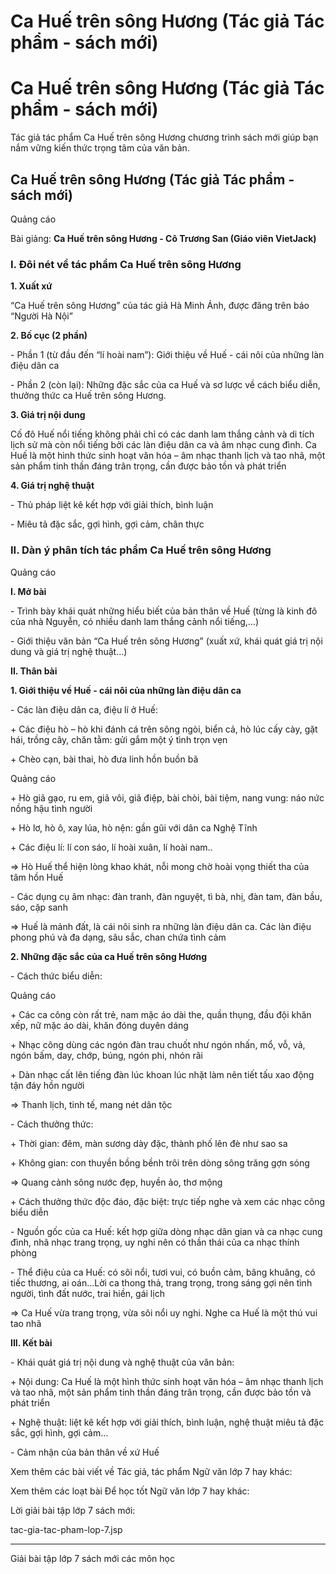 # Ca Huế trên sông Hương (Tác giả Tác phẩm - sách mới)

# Ca Huế trên sông Hương (Tác giả Tác phẩm - sách mới)

Tác giả tác phẩm Ca Huế trên sông Hương chương trình sách mới giúp bạn nắm vững kiến thức trọng tâm của văn bản.

## Ca Huế trên sông Hương (Tác giả Tác phẩm - sách mới)

Quảng cáo

Bài giảng: **Ca Huế trên sông Hương - Cô Trương San (Giáo viên VietJack)**

### I. Đôi nét về tác phẩm Ca Huế trên sông Hương

**1\. Xuất xứ**

“Ca Huế trên sông Hương” của tác giả Hà Minh Ánh, được đăng trên báo “Người Hà Nội” 

**2\. Bố cục (2 phần)**

\- Phần 1 (từ đầu đến “lí hoài nam”): Giới thiệu về Huế - cái nôi của những làn điệu dân ca 

\- Phần 2 (còn lại): Những đặc sắc của ca Huế và sơ lược về cách biểu diễn, thưởng thức ca Huế trên sông Hương. 

**3\. Giá trị nội dung**

Cố đô Huế nổi tiếng không phải chỉ có các danh lam thắng cảnh và di tích lịch sử mà còn nổi tiếng bởi các làn điệu dân ca và âm nhạc cung đình. Ca Huế là một hình thức sinh hoạt văn hóa – âm nhạc thanh lịch và tao nhã, một sản phẩm tinh thần đáng trân trọng, cần được bảo tồn và phát triển 

**4\. Giá trị nghệ thuật**

\- Thủ pháp liệt kê kết hợp với giải thích, bình luận 

\- Miêu tả đặc sắc, gợi hình, gợi cảm, chân thực 

### II. Dàn ý phân tích tác phẩm Ca Huế trên sông Hương

Quảng cáo

**I. Mở bài**

\- Trình bày khái quát những hiểu biết của bản thân về Huế (từng là kinh đô của nhà Nguyễn, có nhiều danh lam thắng cảnh nổi tiếng,…) 

\- Giới thiệu văn bản “Ca Huế trên sông Hương” (xuất xứ, khái quát giá trị nội dung và giá trị nghệ thuật…) 

**II. Thân bài**

**1\. Giới thiệu về Huế - cái nôi của những làn điệu dân ca**

\- Các làn điệu dân ca, điệu lí ở Huế: 

\+ Các điệu hò – hò khi đánh cá trên sông ngòi, biển cả, hò lúc cấy cày, gặt hái, trồng cây, chăn tằm: gửi gắm một ý tình trọn vẹn 

\+ Chèo cạn, bài thai, hò đưa linh hồn buồn bã 

Quảng cáo

\+ Hò giã gạo, ru em, giã vôi, giã điệp, bài chòi, bài tiệm, nang vung: náo nức nồng hậu tình người 

\+ Hò lơ, hò ô, xay lúa, hò nện: gần gũi với dân ca Nghệ Tĩnh 

\+ Các điệu lí: lí con sáo, lí hoài xuân, lí hoài nam.. 

⇒ Hò Huế thể hiện lòng khao khát, nỗi mong chờ hoài vọng thiết tha của tâm hồn Huế 

\- Các dụng cụ âm nhạc: đàn tranh, đàn nguyệt, tì bà, nhị, đàn tam, đàn bầu, sáo, cặp sanh 

⇒ Huế là mảnh đất, là cái nôi sinh ra những làn điệu dân ca. Các làn điệu phong phú và đa dạng, sâu sắc, chan chứa tình cảm 

**2\. Những đặc sắc của ca Huế trên sông Hương**

\- Cách thức biểu diễn: 

Quảng cáo

\+ Các ca công còn rất trẻ, nam mặc áo dài the, quần thụng, đầu đội khăn xếp, nữ mặc áo dài, khăn đóng duyên dáng 

\+ Nhạc công dùng các ngón đàn trau chuốt như ngón nhấn, mổ, vỗ, vả, ngón bấm, day, chớp, búng, ngón phi, nhón rãi 

\+ Dàn nhạc cất lên tiếng đàn lúc khoan lúc nhặt làm nên tiết tấu xao động tận đáy hồn người 

⇒ Thanh lịch, tinh tế, mang nét dân tộc 

\- Cách thưởng thức: 

\+ Thời gian: đêm, màn sương dày đặc, thành phố lên đè như sao sa 

\+ Không gian: con thuyền bồng bềnh trôi trên dòng sông trăng gợn sóng 

⇒ Quang cảnh sông nước đẹp, huyền ảo, thơ mộng 

\+ Cách thưởng thức độc đáo, đặc biệt: trực tiếp nghe và xem các nhạc công biểu diễn 

\- Nguồn gốc của ca Huế: kết hợp giữa dòng nhạc dân gian và ca nhạc cung đình, nhã nhạc trang trọng, uy nghi nên có thần thái của ca nhạc thính phòng 

\- Thể điệu của ca Huế: có sôi nổi, tươi vui, có buồn cảm, bâng khuâng, có tiếc thương, ai oán…Lời ca thong thả, trang trọng, trong sáng gợi nên tình người, tình đất nước, trai hiền, gái lịch 

⇒ Ca Huế vừa trang trọng, vừa sôi nổi uy nghi. Nghe ca Huế là một thú vui tao nhã 

**III. Kết bài**

\- Khái quát giá trị nội dung và nghệ thuật của văn bản: 

\+ Nội dung: Ca Huế là một hình thức sinh hoạt văn hóa – âm nhạc thanh lịch và tao nhã, một sản phẩm tinh thần đáng trân trọng, cần được bảo tồn và phát triển 

\+ Nghệ thuật: liệt kê kết hợp với giải thích, bình luận, nghệ thuật miêu tả đặc sắc, gợi hình, gợi cảm… 

\- Cảm nhận của bản thân về xứ Huế 

Xem thêm các bài viết về Tác giả, tác phẩm Ngữ văn lớp 7 hay khác:

Xem thêm các loạt bài Để học tốt Ngữ văn lớp 7 hay khác:

Lời giải bài tập lớp 7 sách mới:

tac-gia-tac-pham-lop-7.jsp

* * *

Giải bài tập lớp 7 sách mới các môn học
